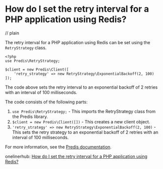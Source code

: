 # How do I set the retry interval for a PHP application using Redis?
// plain

The retry interval for a PHP application using Redis can be set using the `RetryStrategy` class.

```
<?php
use Predis\RetryStrategy;

$client = new Predis\Client([
    'retry_strategy' => new RetryStrategy\ExponentialBackoff(2, 100)
]);
```

The code above sets the retry interval to an exponential backoff of 2 retries with an interval of 100 milliseconds.

The code consists of the following parts:

1. `use Predis\RetryStrategy;` - This imports the RetryStrategy class from the Predis library.
2. `$client = new Predis\Client([])` - This creates a new client object.
3. `'retry_strategy' => new RetryStrategy\ExponentialBackoff(2, 100)` - This sets the retry strategy to an exponential backoff of 2 retries with an interval of 100 milliseconds.

For more information, see the [Predis documentation](https://github.com/nrk/predis/blob/develop/doc/connecting.md#connection-options).

onelinerhub: [How do I set the retry interval for a PHP application using Redis?](https://onelinerhub.com/predis/how-do-i-set-the-retry-interval-for-a-php-application-using-redis)
